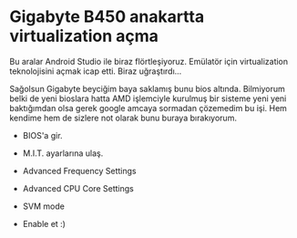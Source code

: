 # Gigabyte B450 anakartta virtualization açma


Bu aralar Android Studio ile biraz flörtleşiyoruz. Emülatör için virtualization teknolojisini açmak icap etti. Biraz uğraştırdı...

<!--more-->

Sağolsun Gigabyte beyciğim baya saklamış bunu bios altında. Bilmiyorum belki de yeni bioslara hatta AMD işlemciyle kurulmuş bir sisteme yeni yeni baktığımdan olsa gerek google amcaya sormadan çözemedim bu işi. Hem kendime hem de sizlere not olarak bunu buraya bırakıyorum.

* BIOS'a gir.

* M.I.T. ayarlarına ulaş.

* Advanced Frequency Settings

* Advanced CPU Core Settings

* SVM mode

* Enable et :)

